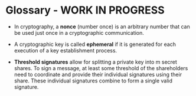 # Glossary - WORK IN PROGRESS

- In cryptography, a **nonce** (number once) is an arbitrary number that can be used just once in a cryptographic communication.

- A cryptographic key is called **ephemeral** if it is generated for each execution of a key establishment process. 

- **Threshold signatures** allow for splitting a private key into m secret shares. To sign a message, at least some threshold of the shareholders need to coordinate and provide their individual signatures using their share. These individual signatures combine to form a single valid signature.

